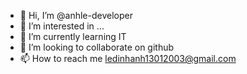 - 👋 Hi, I’m @anhle-developer
- 👀 I’m interested in ...
- 🌱 I’m currently learning  IT
- 💞️ I’m looking to collaborate on  github
- 📫 How to reach me  ledinhanh13012003@gmail.com

<!---
anhle-developer/anhle-developer is a ✨ special ✨ repository because its `README.md` (this file) appears on your GitHub profile.
You can click the Preview link to take a look at your changes.
--->
